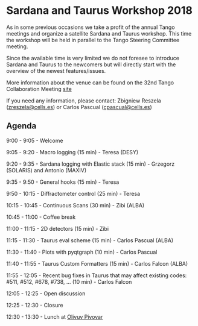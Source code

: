 # Sardana and Taurus Workshop 2018

As in some previous occasions we take a profit of the annual Tango 
meetings and organize a satellite Sardana and Taurus workshop. This time the 
workshop will be held in parallel to the Tango Steering Committee meeting.

Since the available time is very limited we do not foresee to introduce 
Sardana and Taurus to the newcomers but will directly start with the 
overview of the newest features/issues. 

More information about the venue can be found on the 32nd Tango 
Collaboration Meeting [site](https://indico.eli-beams.eu/event/310/page/0)

If you need any information, please contact:
Zbigniew Reszela (zreszela@cells.es) or Carlos Pascual (cpascual@cells.es)

## Agenda

9:00 - 9:05 - Welcome 

9:05 - 9:20 - Macro logging (15 min) - Teresa (DESY)

9:20 - 9:35 - Sardana logging with Elastic stack (15 min) - Grzegorz 
(SOLARIS) and Antonio (MAXIV)

9:35 - 9:50 - General hooks (15 min) - Teresa

9:50 - 10:15 - Diffractometer control (25 min) - Teresa

10:15 - 10:45 - Continuous Scans (30 min) - Zibi (ALBA)

10:45 - 11:00 - Coffee break

11:00 - 11:15 - 2D detectors (15 min) - Zibi

11:15 - 11:30 - Taurus eval scheme (15 min) - Carlos Pascual (ALBA)

11:30 - 11:40 - Plots with pyqtgraph (10 min) - Carlos Pascual

11:40 - 11:55 - Taurus Custom Formatters (15 min) - Carlos Falcon (ALBA)

11:55 - 12:05 - Recent bug fixes in Taurus that may affect existing codes:
                #511, #512, #678, #738, ... (10 min) - Carlos Falcon
                
12:05 - 12:25 - Open discussion

12:25 - 12:30 - Closure

12:30 - 13:30 - Lunch at [Olivuv Pivovar](www.olivuvpivovar.cz)
